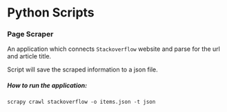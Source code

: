 # Python Scripts

### Page Scraper 

An application which connects `Stackoverflow` website and parse for the url and article title. 

Script will save the scraped information to a json file.

##### How to run the application:
`scrapy crawl stackoverflow -o items.json -t json`


